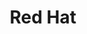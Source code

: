 ---
blog: https://www.redhat.com/en/blog
colors: [ "#CC0000", "#A30000", "#820000"]
facebook: http://www.facebook.com/RedHatInc
font:
  name: Interstate
  url: https://store.typenetwork.com/foundry/fontbureau/series/interstate
github: redhat-developer
googleplus: https://plus.google.com/+RedHat
guide: https://brand.redhat.com/
linkedin: http://www.linkedin.com/company/red-hat
logohandle: redhat
sort: redhat
title: Red Hat
twitter: redhatnews
website: https://www.redhat.com/
wikipedia: https://en.wikipedia.org/wiki/Red_Hat
youtube: http://www.youtube.com/user/RedHatVideos
---